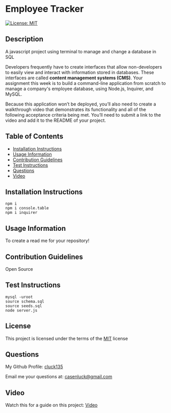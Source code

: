 # Employee Tracker
[![License: MIT](https://img.shields.io/badge/License-MIT-yellow)](https://opensource.org/licenses/MIT)

## Description
A javascript project using terminal to manage and change a database in SQL

Developers frequently have to create interfaces that allow non-developers to easily view and interact with information stored in databases. These interfaces are called **content management systems (CMS)**. Your assignment this week is to build a command-line application from scratch to manage a company's employee database, using Node.js, Inquirer, and MySQL.

Because this application won’t be deployed, you’ll also need to create a walkthrough video that demonstrates its functionality and all of the following acceptance criteria being met. You’ll need to submit a link to the video and add it to the README of your project.
## Table of Contents
- [Installation Instructions](#installation-instructions)
- [Usage Information](#usage-information)
- [Contribution Guidelines](#contribution-guidelines)
- [Test Instructions](#test-instructions)
- [Questions](#questions)
- [Video](#video)

## Installation Instructions
```
npm i
npm i console.table
npm i inquirer
```

## Usage Information
To create a read me for your repository!

## Contribution Guidelines
Open Source

## Test Instructions
```
mysql -uroot 
source schema.sql
source seeds.sql
node server.js 
```

## License
This project is licensed under the terms of the [MIT](https://opensource.org/licenses/MIT) license

## Questions
My Github Profile: [cluck135](https://github.com/cluck135)

Email me your questions at: [casenluck@gmail.com](mailto:casenluck@gmail.com)

## Video
Watch this for a guide on this project: [Video](https://watch.screencastify.com/v/JBunx75c803rO597qi0O)
